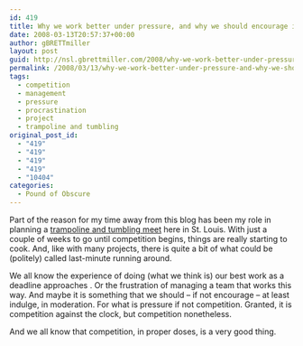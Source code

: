 ```yaml
---
id: 419
title: Why we work better under pressure, and why we should encourage it (in moderation, of course)
date: 2008-03-13T20:57:37+00:00
author: gBRETTmiller
layout: post
guid: http://nsl.gbrettmiller.com/2008/why-we-work-better-under-pressure-and-why-we-should-encourage-it-in-moderation-of-course
permalink: /2008/03/13/why-we-work-better-under-pressure-and-why-we-should-encourage-it-in-moderation-of-course/
tags:
  - competition
  - management
  - pressure
  - procrastination
  - project
  - trampoline and tumbling
original_post_id:
  - "419"
  - "419"
  - "419"
  - "419"
  - "10404"
categories:
  - Pound of Obscure
---
```

Part of the reason for my time away from this blog has been my role in planning a [trampoline and tumbling meet](http://www.stlouiselite.org/meetmeinstlouis) here in St. Louis. With just a couple of weeks to go until competition begins, things are really starting to cook. And, like with many projects, there is quite a bit of what could be (politely) called last-minute running around.

We all know the experience of doing (what we think is) our best work as a deadline approaches . Or the frustration of managing a team that works this way. And maybe it is something that we should &#8211; if not encourage &#8211; at least indulge, in moderation. For what is pressure if not competition. Granted, it is competition against the clock, but competition nonetheless.

And we all know that competition, in proper doses, is a very good thing.